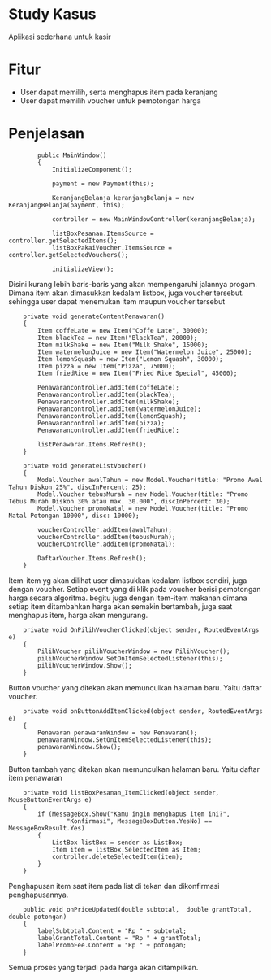 # Study Kasus
Aplikasi sederhana untuk kasir

# Fitur
- User dapat memilih, serta menghapus item pada keranjang
- User dapat memilih voucher untuk pemotongan harga

# Penjelasan

            public MainWindow()
            {
                InitializeComponent();

                payment = new Payment(this);

                KeranjangBelanja keranjangBelanja = new KeranjangBelanja(payment, this);

                controller = new MainWindowController(keranjangBelanja);

                listBoxPesanan.ItemsSource = controller.getSelectedItems();
                listBoxPakaiVoucher.ItemsSource = controller.getSelectedVouchers();

                initializeView();
        
Disini kurang lebih baris-baris yang akan mempengaruhi jalannya progam. Dimana item akan dimasukkan kedalam listbox, juga voucher tersebut. sehingga user dapat menemukan item maupun voucher tersebut

        private void generateContentPenawaran()
        {
            Item coffeLate = new Item("Coffe Late", 30000);
            Item blackTea = new Item("BlackTea", 20000);
            Item milkShake = new Item("Milk Shake", 15000);
            Item watermelonJuice = new Item("Watermelon Juice", 25000);
            Item lemonSquash = new Item("Lemon Squash", 30000);
            Item pizza = new Item("Pizza", 75000);
            Item friedRice = new Item("Fried Rice Special", 45000);

            Penawarancontroller.addItem(coffeLate);
            Penawarancontroller.addItem(blackTea);
            Penawarancontroller.addItem(milkShake);
            Penawarancontroller.addItem(watermelonJuice);
            Penawarancontroller.addItem(lemonSquash);
            Penawarancontroller.addItem(pizza);
            Penawarancontroller.addItem(friedRice);

            listPenawaran.Items.Refresh();
        }
        
        private void generateListVoucher()
        {
            Model.Voucher awalTahun = new Model.Voucher(title: "Promo Awal Tahun Diskon 25%", discInPercent: 25);
            Model.Voucher tebusMurah = new Model.Voucher(title: "Promo Tebus Murah Diskon 30% atau max. 30.000", discInPercent: 30);
            Model.Voucher promoNatal = new Model.Voucher(title: "Promo Natal Potongan 10000", disc: 10000);

            voucherController.addItem(awalTahun);
            voucherController.addItem(tebusMurah);
            voucherController.addItem(promoNatal);

            DaftarVoucher.Items.Refresh();
        }

Item-item yg akan dilihat user dimasukkan kedalam listbox sendiri, juga dengan voucher. Setiap event yang di klik pada voucher berisi pemotongan harga secara algoritma. begitu juga dengan item-item makanan dimana setiap item ditambahkan harga akan semakin bertambah, juga saat menghapus item, harga akan mengurang.

        private void OnPilihVoucherClicked(object sender, RoutedEventArgs e)
        {
            PilihVoucher pilihVoucherWindow = new PilihVoucher();
            pilihVoucherWindow.SetOnItemSelectedListener(this);
            pilihVoucherWindow.Show();
        }
        
Button voucher yang ditekan akan memunculkan halaman baru. Yaitu daftar voucher.

        private void onButtonAddItemClicked(object sender, RoutedEventArgs e)
        {
            Penawaran penawaranWindow = new Penawaran();
            penawaranWindow.SetOnItemSelectedListener(this);
            penawaranWindow.Show();
        }
        
Button tambah yang ditekan akan memunculkan halaman baru. Yaitu daftar item penawaran

        private void listBoxPesanan_ItemClicked(object sender, MouseButtonEventArgs e)
        {
            if (MessageBox.Show("Kamu ingin menghapus item ini?",
                    "Konfirmasi", MessageBoxButton.YesNo) == MessageBoxResult.Yes)
            {
                ListBox listBox = sender as ListBox;
                Item item = listBox.SelectedItem as Item;
                controller.deleteSelectedItem(item);
            }
        }
Penghapusan item saat item pada list di tekan dan dikonfirmasi penghapusannya.

        public void onPriceUpdated(double subtotal,  double grantTotal, double potongan)
        {
            labelSubtotal.Content = "Rp " + subtotal;
            labelGrantTotal.Content = "Rp " + grantTotal;
            labelPromoFee.Content = "Rp " + potongan;
        }
        
Semua proses yang terjadi pada harga akan ditampilkan.
